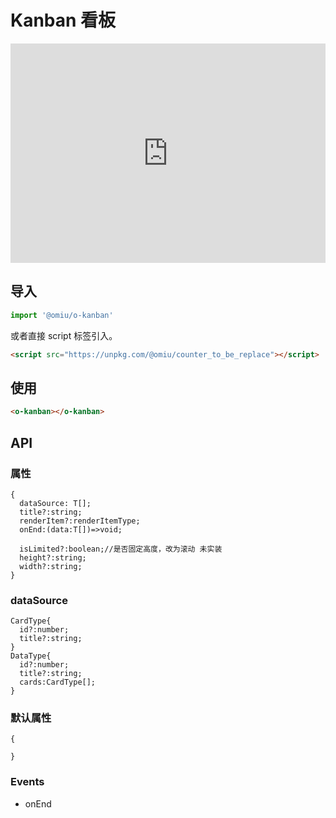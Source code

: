 # Kanban 看板



<iframe height="351" style="width: 100%;" scrolling="no" title="OMIU Counter_to_be_replace" src="https://codepen.io/omijs/embed/?height=351&theme-id=default&default-tab=html,result" frameborder="no" allowtransparency="true" allowfullscreen="true" loading="lazy">
  See the Pen <a href='https://codepen.io/omijs/pen/'>OMIU Checkbox</a> by OMI
  (<a href='https://codepen.io/omijs'>@omijs</a>) on <a href='https://codepen.io'>CodePen</a>.
</iframe>

## 导入

```js
import '@omiu/o-kanban'
```

或者直接 script 标签引入。

```html
<script src="https://unpkg.com/@omiu/counter_to_be_replace"></script>
```

## 使用

```html
<o-kanban></o-kanban>
```

## API

### 属性

```tsx
{
  dataSource: T[];
  title?:string;
  renderItem?:renderItemType;
  onEnd:(data:T[])=>void;

  isLimited?:boolean;//是否固定高度，改为滚动 未实装
  height?:string;
  width?:string;
}
```
### dataSource

```tsx
CardType{
  id?:number;
  title?:string;
}
DataType{
  id?:number;
  title?:string;
  cards:CardType[];
}
```

### 默认属性

```tsx
{
  
}
```

### Events

- onEnd
